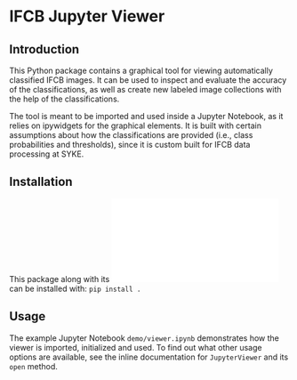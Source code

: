 # IFCB Jupyter Viewer

## Introduction

This Python package contains a graphical tool for viewing automatically classified IFCB images.
It can be used to inspect and evaluate the accuracy of the classifications, as well as
create new labeled image collections with the help of the classifications.

The tool is meant to be imported and used inside a Jupyter Notebook, as it relies on ipywidgets for the graphical elements.
It is built with certain assumptions about how the classifications are provided (i.e., class probabilities and thresholds),
since it is custom built for IFCB data processing at SYKE.

## Installation

This package along with its ![requirements](requirements.txt) can be installed with: `pip install .`

## Usage

The example Jupyter Notebook `demo/viewer.ipynb` demonstrates how the viewer is imported, initialized and used.
To find out what other usage options are available, see the inline documentation for `JupyterViewer` and its `open` method.
